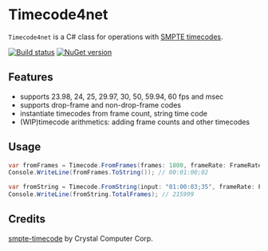 # Timecode4net
`Timecode4net` is a C# class for operations with [SMPTE timecodes](https://en.wikipedia.org/wiki/SMPTE_timecode).

[![Build status](https://ci.appveyor.com/api/projects/status/dwb6uv5cjp8tjuod?svg=true)](https://ci.appveyor.com/project/ailen0ada/timecode4net)
[![NuGet version](https://badge.fury.io/nu/TimeCode4net.svg)](https://badge.fury.io/nu/TimeCode4net)

## Features

- supports 23.98, 24, 25, 29.97, 30, 50, 59.94, 60 fps and msec
- supports drop-frame and non-drop-frame codes
- instantiate timecodes from frame count, string time code
- (WIP)timecode arithmetics: adding frame counts and other timecodes

## Usage

```cs
var fromFrames = Timecode.FromFrames(frames: 1800, frameRate: FrameRate.fps29_97, isDropFrame: true);
Console.WriteLine(fromFrames.ToString()); // 00:01:00;02

var fromString = Timecode.FromString(input: "01:00:03;35", frameRate: FrameRate.fps59_94, isDropFrame: true);
Console.WriteLine(fromString.TotalFrames); // 215999
```

## Credits
[smpte-timecode](https://github.com/CrystalComputerCorp/smpte-timecode) by Crystal Computer Corp.
